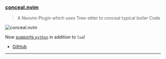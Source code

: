 <h3 id="conceal.nvim">
  <a href="#conceal.nvim">
    <span class="icon-text">
      <span class="icon">
        <i class="fa-solid fa-book"></i>
      </span>
    </span>
    <span>conceal.nvim</span>
  </a>
</h3>

> A Neovim Plugin which uses Tree-sitter to conceal typical boiler Code

![conceal.nvim](https://user-images.githubusercontent.com/29977579/198855339-dead15ef-e9cb-482c-a436-165e33016da4.png)

Now [supports `python`](https://github.com/Jxstxs/conceal.nvim/pull/5) in addition to `lua`!

- [GitHub](https://github.com/Jxstxs/conceal.nvim)

---
